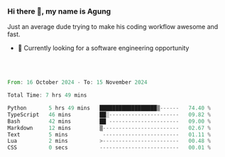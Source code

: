 ### Hi there 👋, my name is Agung
Just an average dude trying to make his coding workflow awesome and fast.

<!--
**agungfir98/agungfir98** is a ✨ _special_ ✨ repository because its `README.md` (this file) appears on your GitHub profile.
-->

- 🔭 Currently looking for a software engineering opportunity
<br/>
<br/>
<!--START_SECTION:waka-->

```rust
From: 16 October 2024 - To: 15 November 2024

Total Time: 7 hrs 49 mins

Python       5 hrs 49 mins   ██████████████████▒------   74.40 %
TypeScript   46 mins         ██░----------------------   09.82 %
Bash         42 mins         ██ ----------------------   09.00 %
Markdown     12 mins         ▒------------------------   02.67 %
Text         5 mins           ------------------------   01.11 %
Lua          2 mins          >------------------------   00.48 %
CSS          0 secs          -------------------------   00.01 %
```

<!--END_SECTION:waka-->
